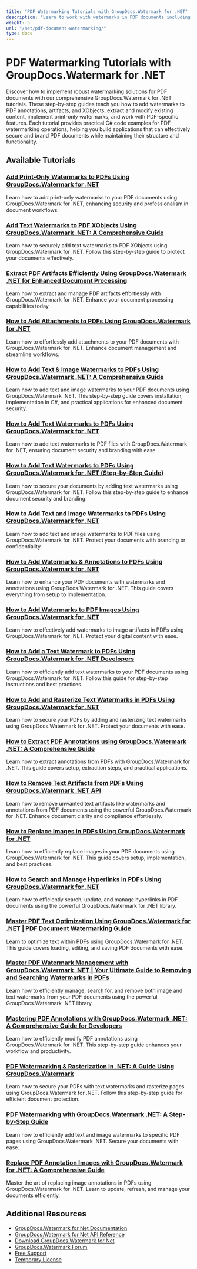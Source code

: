 ```yaml
---
title: "PDF Watermarking Tutorials with GroupDocs.Watermark for .NET"
description: "Learn to work with watermarks in PDF documents including annotations, artifacts, and XObjects with these GroupDocs.Watermark for .NET tutorials."
weight: 5
url: "/net/pdf-document-watermarking/"
type: docs
---
```

# PDF Watermarking Tutorials with GroupDocs.Watermark for .NET

Discover how to implement robust watermarking solutions for PDF documents with our comprehensive GroupDocs.Watermark for .NET tutorials. These step-by-step guides teach you how to add watermarks to PDF annotations, artifacts, and XObjects, extract and modify existing content, implement print-only watermarks, and work with PDF-specific features. Each tutorial provides practical C# code examples for PDF watermarking operations, helping you build applications that can effectively secure and brand PDF documents while maintaining their structure and functionality.

## Available Tutorials

### [Add Print-Only Watermarks to PDFs Using GroupDocs.Watermark for .NET](./add-print-only-watermark-groupdocs-pdfs/)
Learn how to add print-only watermarks to your PDF documents using GroupDocs.Watermark for .NET, enhancing security and professionalism in document workflows.

### [Add Text Watermarks to PDF XObjects Using GroupDocs.Watermark .NET&#58; A Comprehensive Guide](./add-text-watermark-pdf-xobjects-groupdocs-watermark-net/)
Learn how to securely add text watermarks to PDF XObjects using GroupDocs.Watermark for .NET. Follow this step-by-step guide to protect your documents effectively.

### [Extract PDF Artifacts Efficiently Using GroupDocs.Watermark .NET for Enhanced Document Processing](./extract-pdf-artifacts-groupdocs-watermark-net/)
Learn how to extract and manage PDF artifacts effortlessly with GroupDocs.Watermark for .NET. Enhance your document processing capabilities today.

### [How to Add Attachments to PDFs Using GroupDocs.Watermark for .NET](./add-attachments-pdf-groupdocs-watermark-dotnet/)
Learn how to effortlessly add attachments to your PDF documents with GroupDocs.Watermark for .NET. Enhance document management and streamline workflows.

### [How to Add Text & Image Watermarks to PDFs Using GroupDocs.Watermark .NET&#58; A Comprehensive Guide](./groupdocs-watermark-net-add-text-image-watermarks-pdf/)
Learn how to add text and image watermarks to your PDF documents using GroupDocs.Watermark .NET. This step-by-step guide covers installation, implementation in C#, and practical applications for enhanced document security.

### [How to Add Text Watermarks to PDFs Using GroupDocs.Watermark for .NET](./groupdocs-watermark-net-add-text-watermarks-pdf/)
Learn how to add text watermarks to PDF files with GroupDocs.Watermark for .NET, ensuring document security and branding with ease.

### [How to Add Text Watermarks to PDFs Using GroupDocs.Watermark for .NET (Step-by-Step Guide)](./add-text-watermarks-pdf-groupdocs-watermark-dotnet/)
Learn how to secure your documents by adding text watermarks using GroupDocs.Watermark for .NET. Follow this step-by-step guide to enhance document security and branding.

### [How to Add Text and Image Watermarks to PDFs Using GroupDocs.Watermark for .NET](./add-text-image-watermarks-groupdocs-pdf/)
Learn how to add text and image watermarks to PDF files using GroupDocs.Watermark for .NET. Protect your documents with branding or confidentiality.

### [How to Add Watermarks & Annotations to PDFs Using GroupDocs.Watermark for .NET](./add-watermark-annotations-pdfs-groupdocs-watermark-net/)
Learn how to enhance your PDF documents with watermarks and annotations using GroupDocs.Watermark for .NET. This guide covers everything from setup to implementation.

### [How to Add Watermarks to PDF Images Using GroupDocs.Watermark for .NET](./groupdocs-watermark-add-watermarks-pdf-images/)
Learn how to effectively add watermarks to image artifacts in PDFs using GroupDocs.Watermark for .NET. Protect your digital content with ease.

### [How to Add a Text Watermark to PDFs Using GroupDocs.Watermark for .NET Developers](./add-text-watermark-pdf-groupdocs-net/)
Learn how to efficiently add text watermarks to your PDF documents using GroupDocs.Watermark for .NET. Follow this guide for step-by-step instructions and best practices.

### [How to Add and Rasterize Text Watermarks in PDFs Using GroupDocs.Watermark for .NET](./add-rasterize-text-watermarks-pdfs-groupdocs-net/)
Learn how to secure your PDFs by adding and rasterizing text watermarks using GroupDocs.Watermark for .NET. Protect your documents with ease.

### [How to Extract PDF Annotations using GroupDocs.Watermark .NET&#58; A Comprehensive Guide](./extract-pdf-annotations-groupdocs-watermark-net/)
Learn how to extract annotations from PDFs with GroupDocs.Watermark for .NET. This guide covers setup, extraction steps, and practical applications.

### [How to Remove Text Artifacts from PDFs Using GroupDocs.Watermark .NET API](./remove-pdf-text-artifacts-groupdocs-watermark-net/)
Learn how to remove unwanted text artifacts like watermarks and annotations from PDF documents using the powerful GroupDocs.Watermark for .NET. Enhance document clarity and compliance effortlessly.

### [How to Replace Images in PDFs Using GroupDocs.Watermark for .NET](./replace-images-pdf-groupdocs-watermark-net/)
Learn how to efficiently replace images in your PDF documents using GroupDocs.Watermark for .NET. This guide covers setup, implementation, and best practices.

### [How to Search and Manage Hyperlinks in PDFs Using GroupDocs.Watermark for .NET](./search-hyperlinks-pdf-groupdocs-watermark-dotnet/)
Learn how to efficiently search, update, and manage hyperlinks in PDF documents using the powerful GroupDocs.Watermark for .NET library.

### [Master PDF Text Optimization Using GroupDocs.Watermark for .NET | PDF Document Watermarking Guide](./groupdocs-watermark-dotnet-pdf-text-optimization/)
Learn to optimize text within PDFs using GroupDocs.Watermark for .NET. This guide covers loading, editing, and saving PDF documents with ease.

### [Master PDF Watermark Management with GroupDocs.Watermark .NET | Your Ultimate Guide to Removing and Searching Watermarks in PDFs](./manage-pdf-watermarks-groupdocs-watermark-net/)
Learn how to efficiently manage, search for, and remove both image and text watermarks from your PDF documents using the powerful GroupDocs.Watermark .NET library.

### [Mastering PDF Annotations with GroupDocs.Watermark .NET&#58; A Comprehensive Guide for Developers](./groupdocs-watermark-net-pdf-annotations-guide/)
Learn how to efficiently modify PDF annotations using GroupDocs.Watermark for .NET. This step-by-step guide enhances your workflow and productivity.

### [PDF Watermarking & Rasterization in .NET&#58; A Guide Using GroupDocs.Watermark](./pdf-watermarking-rasterization-net-groupdocs-watermark/)
Learn how to secure your PDFs with text watermarks and rasterize pages using GroupDocs.Watermark for .NET. Follow this step-by-step guide for efficient document protection.

### [PDF Watermarking with GroupDocs.Watermark .NET&#58; A Step-by-Step Guide](./pdf-watermarking-groupdocs-net/)
Learn how to efficiently add text and image watermarks to specific PDF pages using GroupDocs.Watermark .NET. Secure your documents with ease.

### [Replace PDF Annotation Images with GroupDocs.Watermark for .NET&#58; A Comprehensive Guide](./replace-pdf-annotation-images-groupdocs-watermark/)
Master the art of replacing image annotations in PDFs using GroupDocs.Watermark for .NET. Learn to update, refresh, and manage your documents efficiently.

## Additional Resources

- [GroupDocs.Watermark for Net Documentation](https://docs.groupdocs.com/watermark/net/)
- [GroupDocs.Watermark for Net API Reference](https://reference.groupdocs.com/watermark/net/)
- [Download GroupDocs.Watermark for Net](https://releases.groupdocs.com/watermark/net/)
- [GroupDocs.Watermark Forum](https://forum.groupdocs.com/c/watermark)
- [Free Support](https://forum.groupdocs.com/)
- [Temporary License](https://purchase.groupdocs.com/temporary-license/)
